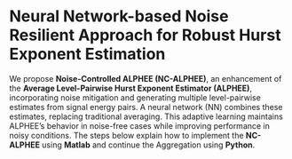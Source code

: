 # Neural Network-based Noise Resilient  Approach for Robust Hurst Exponent Estimation
We propose **Noise-Controlled ALPHEE (NC-ALPHEE)**, an enhancement of the **Average Level-Pairwise Hurst Exponent Estimator (ALPHEE)**, incorporating noise mitigation and generating multiple level-pairwise estimates from signal energy pairs. A neural network (NN) combines these estimates, replacing traditional averaging. This adaptive learning maintains ALPHEE’s behavior in noise-free cases while improving performance in noisy conditions. The steps below explain how to implement the **NC-ALPHEE** using **Matlab** and continue the Aggregation using **Python**.

